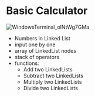 # Basic Calculator
![WindowsTerminal_olNtWg7GMa](https://user-images.githubusercontent.com/65607123/233770907-8ac1e425-75f1-44a4-bfa6-a9882ee16826.png)


- Numbers in Linked List 
- input one by one 
- array of LinkedList nodes 
- stack of operators 
- functions:
  - Add two LinkedLists
  - Subtract two LinkedLists 
  - Multiply two LinkedLists 
  - Divide two LinkedLists 
